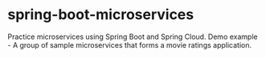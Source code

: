# spring-boot-microservices
Practice microservices using Spring Boot and Spring Cloud. Demo example - A group of sample microservices that forms a movie ratings application.
